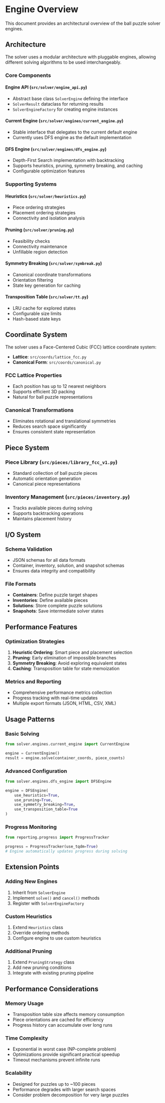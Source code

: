 # Engine Overview

This document provides an architectural overview of the ball puzzle solver engines.

## Architecture

The solver uses a modular architecture with pluggable engines, allowing different solving algorithms to be used interchangeably.

### Core Components

#### Engine API (`src/solver/engine_api.py`)
- Abstract base class `SolverEngine` defining the interface
- `SolverResult` dataclass for returning results
- `SolverEngineFactory` for creating engine instances

#### Current Engine (`src/solver/engines/current_engine.py`)
- Stable interface that delegates to the current default engine
- Currently uses DFS engine as the default implementation

#### DFS Engine (`src/solver/engines/dfs_engine.py`)
- Depth-First Search implementation with backtracking
- Supports heuristics, pruning, symmetry breaking, and caching
- Configurable optimization features

### Supporting Systems

#### Heuristics (`src/solver/heuristics.py`)
- Piece ordering strategies
- Placement ordering strategies
- Connectivity and isolation analysis

#### Pruning (`src/solver/pruning.py`)
- Feasibility checks
- Connectivity maintenance
- Unfillable region detection

#### Symmetry Breaking (`src/solver/symbreak.py`)
- Canonical coordinate transformations
- Orientation filtering
- State key generation for caching

#### Transposition Table (`src/solver/tt.py`)
- LRU cache for explored states
- Configurable size limits
- Hash-based state keys

## Coordinate System

The solver uses a Face-Centered Cubic (FCC) lattice coordinate system:

- **Lattice**: `src/coords/lattice_fcc.py`
- **Canonical Form**: `src/coords/canonical.py`

### FCC Lattice Properties
- Each position has up to 12 nearest neighbors
- Supports efficient 3D packing
- Natural for ball puzzle representations

### Canonical Transformations
- Eliminates rotational and translational symmetries
- Reduces search space significantly
- Ensures consistent state representation

## Piece System

### Piece Library (`src/pieces/library_fcc_v1.py`)
- Standard collection of ball puzzle pieces
- Automatic orientation generation
- Canonical piece representations

### Inventory Management (`src/pieces/inventory.py`)
- Tracks available pieces during solving
- Supports backtracking operations
- Maintains placement history

## I/O System

### Schema Validation
- JSON schemas for all data formats
- Container, inventory, solution, and snapshot schemas
- Ensures data integrity and compatibility

### File Formats
- **Containers**: Define puzzle target shapes
- **Inventories**: Define available pieces
- **Solutions**: Store complete puzzle solutions
- **Snapshots**: Save intermediate solver states

## Performance Features

### Optimization Strategies
1. **Heuristic Ordering**: Smart piece and placement selection
2. **Pruning**: Early elimination of impossible branches
3. **Symmetry Breaking**: Avoid exploring equivalent states
4. **Caching**: Transposition table for state memoization

### Metrics and Reporting
- Comprehensive performance metrics collection
- Progress tracking with real-time updates
- Multiple export formats (JSON, HTML, CSV, XML)

## Usage Patterns

### Basic Solving
```python
from solver.engines.current_engine import CurrentEngine

engine = CurrentEngine()
result = engine.solve(container_coords, piece_counts)
```

### Advanced Configuration
```python
from solver.engines.dfs_engine import DFSEngine

engine = DFSEngine(
    use_heuristics=True,
    use_pruning=True,
    use_symmetry_breaking=True,
    use_transposition_table=True
)
```

### Progress Monitoring
```python
from reporting.progress import ProgressTracker

progress = ProgressTracker(use_tqdm=True)
# Engine automatically updates progress during solving
```

## Extension Points

### Adding New Engines
1. Inherit from `SolverEngine`
2. Implement `solve()` and `cancel()` methods
3. Register with `SolverEngineFactory`

### Custom Heuristics
1. Extend `Heuristics` class
2. Override ordering methods
3. Configure engine to use custom heuristics

### Additional Pruning
1. Extend `PruningStrategy` class
2. Add new pruning conditions
3. Integrate with existing pruning pipeline

## Performance Considerations

### Memory Usage
- Transposition table size affects memory consumption
- Piece orientations are cached for efficiency
- Progress history can accumulate over long runs

### Time Complexity
- Exponential in worst case (NP-complete problem)
- Optimizations provide significant practical speedup
- Timeout mechanisms prevent infinite runs

### Scalability
- Designed for puzzles up to ~100 pieces
- Performance degrades with larger search spaces
- Consider problem decomposition for very large puzzles
